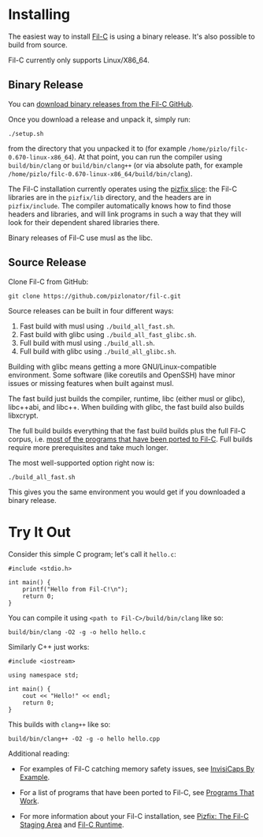 # Installing

The easiest way to install [Fil-C](index.html) is using a binary release. It's also possible to build from source.

Fil-C currently only supports Linux/X86_64.

## Binary Release

You can [download binary releases from the Fil-C GitHub](https://github.com/pizlonator/fil-c/releases).

Once you download a release and unpack it, simply run:

    ./setup.sh

from the directory that you unpacked it to (for example `/home/pizlo/filc-0.670-linux-x86_64`). At that point, you can run the compiler using `build/bin/clang` or `build/bin/clang++` (or via absolute path, for example `/home/pizlo/filc-0.670-linux-x86_64/build/bin/clang`).

The Fil-C installation currently operates using the [pizfix slice](pizfix.html): the Fil-C libraries are in the `pizfix/lib` directory, and the headers are in `pizfix/include`. The compiler automatically knows how to find those headers and libraries, and will link programs in such a way that they will look for their dependent shared libraries there.

Binary releases of Fil-C use musl as the libc.

## Source Release

Clone Fil-C from GitHub:

    git clone https://github.com/pizlonator/fil-c.git

Source releases can be built in four different ways:

1. Fast build with musl using `./build_all_fast.sh`.
2. Fast build with glibc using `./build_all_fast_glibc.sh`.
3. Full build with musl using `./build_all.sh`.
4. Full build with glibc using `./build_all_glibc.sh`.

Building with glibc means getting a more GNU/Linux-compatible environment. Some software (like coreutils and OpenSSH) have minor issues or missing features when built against musl.

The fast build just builds the compiler, runtime, libc (either musl or glibc), libc++abi, and libc++. When building with glibc, the fast build also builds libxcrypt.

The full build builds everything that the fast build builds plus the full Fil-C corpus, i.e. [most of the programs that have been ported to Fil-C](programs_that_work.html). Full builds require more prerequisites and take much longer.

The most well-supported option right now is:

    ./build_all_fast.sh

This gives you the same environment you would get if you downloaded a binary release.

# Try It Out

Consider this simple C program; let's call it `hello.c`:

    #include <stdio.h>
    
    int main() {
        printf("Hello from Fil-C!\n");
        return 0;
    }

You can compile it using `<path to Fil-C>/build/bin/clang` like so:

    build/bin/clang -O2 -g -o hello hello.c

Similarly C++ just works:

    #include <iostream>

    using namespace std;

    int main() {
        cout << "Hello!" << endl;
        return 0;
    }

This builds with `clang++` like so:

    build/bin/clang++ -O2 -g -o hello hello.cpp

Additional reading:

- For examples of Fil-C catching memory safety issues, see
[InvisiCaps By Example](invisicaps_by_example.html).

- For a list of programs that have been ported to Fil-C, see [Programs That Work](programs_that_work.html).

- For more information about your Fil-C installation, see [Pizfix: The Fil-C Staging Area](pizfix.html) and [Fil-C Runtime](runtime.html).



